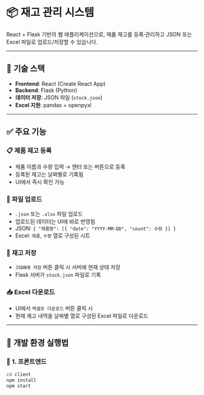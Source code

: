 # 📦 재고 관리 시스템

React + Flask 기반의 웹 애플리케이션으로, 제품 재고를 등록·관리하고 JSON 또는 Excel 파일로 업로드/저장할 수 있습니다.

---

## 🧩 기술 스택

- **Frontend**: React (Create React App)
- **Backend**: Flask (Python)
- **데이터 저장**: JSON 파일 (`stock.json`)
- **Excel 지원**: pandas + openpyxl

---

## ✅ 주요 기능

### 📋 제품 재고 등록
- 제품 이름과 수량 입력 → 엔터 또는 버튼으로 등록
- 등록된 재고는 날짜별로 기록됨
- UI에서 즉시 확인 가능

### 📂 파일 업로드
- `.json` 또는 `.xlsx` 파일 업로드
- 업로드된 데이터는 UI에 바로 반영됨
- JSON: `{ "제품명": [{ "date": "YYYY-MM-DD", "count": 수량 }] }`
- Excel: `제품`, `수량` 열로 구성된 시트

### 💾 재고 저장
- `JSON에 저장` 버튼 클릭 시 서버에 현재 상태 저장
- Flask 서버가 `stock.json` 파일로 기록

### 📥 Excel 다운로드
- UI에서 `엑셀로 다운로드` 버튼 클릭 시
- 현재 재고 내역을 날짜별 열로 구성된 Excel 파일로 다운로드

---

## 🧪 개발 환경 실행법

### 🔧 1. 프론트엔드

```bash
cd client
npm install
npm start
